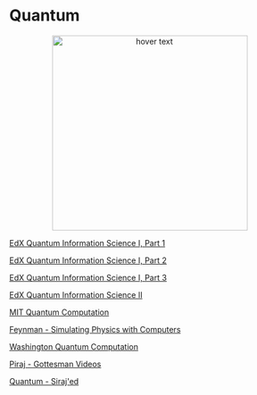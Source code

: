 # Quantum
<p align="center">
  <img src="https://prod-discovery.edx-cdn.org/media/course/image/618bd139-4f87-4176-887e-94c909e242c3-dafe6db0be1c.small.jpg" width="350" title="hover text">
</p>


[EdX Quantum Information Science I, Part 1](https://www.edx.org/course/quantum-information-science-i)

[EdX Quantum Information Science I, Part 2](https://courses.edx.org/courses/course-v1:MITx+8.370.2x+1T2018/course)

[EdX Quantum Information Science I, Part 3](https://courses.edx.org/courses/course-v1:MITx+8.370.3x+1T2018/course)

[EdX Quantum Information Science II](https://courses.edx.org/courses/course-v1:MITx+8.371x+3T2016/course/)

[MIT Quantum Computation](https://ocw.mit.edu/courses/mathematics/18-435j-quantum-computation-fall-2003/)

[Feynman - Simulating Physics with Computers](https://people.eecs.berkeley.edu/~christos/classics/Feynman.pdf)

[Washington Quantum Computation](https://courses.cs.washington.edu/courses/cse599d/06wi)

[Piraj - Gottesman Videos](http://pirsa.org/C15009)

[Quantum - Siraj'ed](https://www.youtube.com/results?search_query=quantum+computing+siraj)


